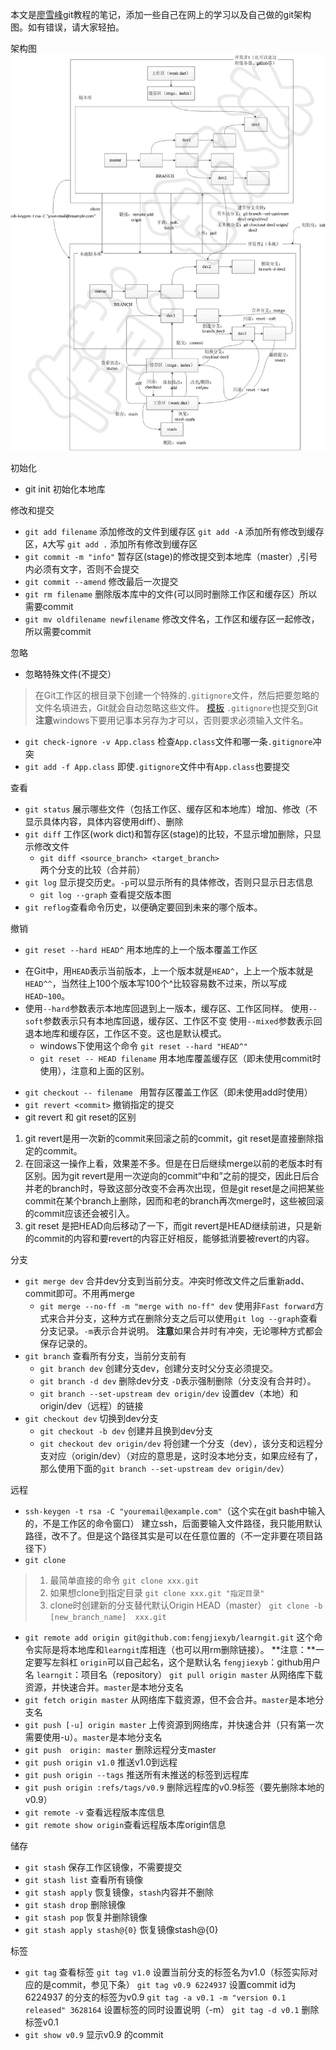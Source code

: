 本文是[廖雪峰](http://www.liaoxuefeng.com)git教程的笔记，添加一些自己在网上的学习以及自己做的git架构图。如有错误，请大家轻拍。

架构图
 ![git架构图](https://raw.githubusercontent.com/fengjiexyb/learnGit/master/git.jpg)

初始化
>
* git init 初始化本地库

修改和提交
>
* ```git add filename``` 添加修改的文件到缓存区
 `git add -A` 添加所有修改到缓存区，`A`大写
 `git add .` 添加所有修改到缓存区
* `git commit -m "info"`    暂存区(stage)的修改提交到本地库（master）,引号内必须有文字，否则不会提交
 * `git commit --amend` 修改最后一次提交
* `git rm filename` 删除版本库中的文件(可以同时删除工作区和缓存区）所以需要commit
* `git mv oldfilename newfilename` 修改文件名，工作区和缓存区一起修改，所以需要commit

忽略
>
* 忽略特殊文件(不提交）
> 在Git工作区的根目录下创建一个特殊的```.gitignore```文件，然后把要忽略的文件名填进去，Git就会自动忽略这些文件。
[模板](https://github.com/github/gitignore)
```.gitignore```也提交到Git
**注意**windows下要用记事本另存为才可以，否则要求必须输入文件名。
* `git check-ignore -v App.class` 检查```App.class```文件和哪一条```.gitignore```冲突
* `git add -f App.class` 即使```.gitignore```文件中有```App.class```也要提交

查看
>
* `git status` 展示哪些文件（包括工作区、缓存区和本地库）增加、修改（不显示具体内容，具体内容使用diff）、删除
* `git diff` 工作区(work dict)和暂存区(stage)的比较，不显示增加删除，只显示修改文件
    * `git diff <source_branch> <target_branch>` 两个分支的比较（合并前）
* `git log` 显示提交历史。```-p```可以显示所有的具体修改，否则只显示日志信息
    * `git log --graph` 查看提交版本图
* ```git reflog```查看命令历史，以便确定要回到未来的哪个版本。


撤销
>
* `git reset --hard HEAD^` 用本地库的上一个版本覆盖工作区
 - 在Git中，用`HEAD`表示当前版本，上一个版本就是`HEAD^`，上上一个版本就是`HEAD^^`，当然往上100个版本写100个^比较容易数不过来，所以写成`HEAD~100`。
 - 使用`--hard`参数表示本地库回退到上一版本，缓存区、工作区同样。
   使用`--soft`参数表示只有本地库回退，缓存区、工作区不变
   使用`--mixed`参数表示回退本地库和缓存区，工作区不变。这也是默认模式。
    - windows下使用这个命令 ```git reset --hard "HEAD^" ```
    *  `git reset -- HEAD filename`
   用本地库覆盖缓存区（即未使用commit时使用），注意和上面的区别。
*  `git checkout -- filename `
    用暂存区覆盖工作区（即未使用add时使用）
* `git revert <commit>` 撤销指定的提交
* git revert 和 git reset的区别
1. git revert是用一次新的commit来回滚之前的commit，git reset是直接删除指定的commit。
2. 在回滚这一操作上看，效果差不多。但是在日后继续merge以前的老版本时有区别。因为git revert是用一次逆向的commit“中和”之前的提交，因此日后合并老的branch时，导致这部分改变不会再次出现，但是git reset是之间把某些commit在某个branch上删除，因而和老的branch再次merge时，这些被回滚的commit应该还会被引入。
3. git reset 是把HEAD向后移动了一下，而git revert是HEAD继续前进，只是新的commit的内容和要revert的内容正好相反，能够抵消要被revert的内容。

分支
>
*  `git merge dev` 合并dev分支到当前分支。冲突时修改文件之后重新add、commit即可。不用再merge
    * `git merge --no-ff -m "merge with no-ff" dev` 使用非```Fast forward```方式来合并分支，这种方式在删除分支之后可以使用```git log --graph```查看分支记录。```-m```表示合并说明。
**注意**如果合并时有冲突，无论哪种方式都会保存记录的。
* `git branch` 查看所有分支，当前分支前有
    * `git branch dev` 创建分支dev，创建分支时父分支必须提交。
    * `git branch -d dev` 删除dev分支 ```-D```表示强制删除（分支没有合并时）。
    * `git branch --set-upstream dev origin/dev`                设置dev（本地）和origin/dev（远程）的链接
* `git checkout dev` 切换到dev分支
    * `git checkout -b dev` 创建并且换到dev分支
    * `git checkout dev origin/dev` 将创建一个分支（dev），该分支和远程分支对应（origin/dev）（对应的意思是，这时没本地分支，如果应经有了，那么使用下面的```git branch --set-upstream dev origin/dev```）

远程
>
* `ssh-keygen -t rsa -C "youremail@example.com"`（这个实在git bash中输入的，不是工作区的命令窗口） 建立ssh，后面要输入文件路径，我只能用默认路径，改不了。但是这个路径其实是可以在任意位置的（不一定非要在项目路径下）
* `git clone`
>1. 最简单直接的命令
`git clone xxx.git`
>2. 如果想clone到指定目录
`git clone xxx.git "指定目录"`
>3. clone时创建新的分支替代默认Origin HEAD（master）
`git clone -b [new_branch_name]  xxx.git`
* `git remote add origin git@github.com:fengjiexyb/learngit.git`
这个命令实际是将本地库和`learngit`库相连（也可以用rm删除链接）。
**注意：**一定要写左斜杠
`origin`可以自己起名，这个是默认名
`fengjiexyb`：github用户名
`learngit`：项目名（repository）
`git pull origin master` 从网络库下载资源，并快速合并。```master```是本地分支名
* `git fetch origin master`
从网络库下载资源，但不会合并。```master```是本地分支名
* `git push [-u] origin master` 上传资源到网络库，并快速合并（只有第一次需要使用-u）。```master```是本地分支名
* `git push  origin: master` 删除远程分支master
* `git push origin v1.0` 推送v1.0到远程
* `git push origin --tags` 推送所有未推送的标签到远程库
* `git push origin :refs/tags/v0.9` 删除远程库的v0.9标签（要先删除本地的v0.9）
* `git remote -v` 查看远程版本库信息
* `git remote show origin`查看远程版本库origin信息


储存
>
* `git stash` 保存工作区镜像，不需要提交
* `git stash list` 查看所有镜像
* `git stash apply` 恢复镜像，`stash`内容并不删除
* `git stash drop` 删除镜像
* `git stash pop` 恢复并删除镜像
* `git stash apply stash@{0}` 恢复镜像stash@{0}

标签
>
* `git tag` 查看标签
`git tag v1.0` 设置当前分支的标签名为v1.0（标签实际对应的是commit，参见下条）
`git tag v0.9 6224937` 设置commit id为6224937 的分支的标签为v0.9
`git tag -a v0.1 -m "version 0.1 released" 3628164` 设置标签的同时设置说明（-m）
`git tag -d v0.1` 删除标签v0.1
* `git show v0.9` 显示v0.9 的commit


